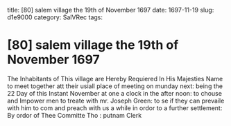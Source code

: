 title: [80] salem village the 19th of November 1697
date: 1697-11-19
slug: d1e9000
category: SalVRec
tags: 


<div markdown class="doc" id="d1e9000">


# [80] salem village the 19th of November 1697

The Inhabitants of This village are Hereby Requiered In His Majesties Name to meet together att their usiall place of meeting on munday next: being the 22 Day of this Instant November at one a clock in the after noon: to chouse and Impower men to treate with mr. Joseph Green: to se if they can prevaile with him to com and preach with us a while in ordor to a further settlement: By ordor of Thee Committe Tho : putnam Clerk
</div>